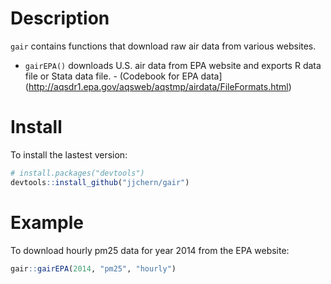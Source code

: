 <!-- README.md is generated from README.Rmd. Please edit that file -->
Description
===========

`gair` contains functions that download raw air data from various websites.

-   `gairEPA()` downloads U.S. air data from EPA website and exports R data file or Stata data file.
        - (Codebook for EPA data](http://aqsdr1.epa.gov/aqsweb/aqstmp/airdata/FileFormats.html)

Install
=======

To install the lastest version:

``` r
# install.packages("devtools")
devtools::install_github("jjchern/gair")
```

Example
=======

To download hourly pm25 data for year 2014 from the EPA website:

``` r
gair::gairEPA(2014, "pm25", "hourly")
```

